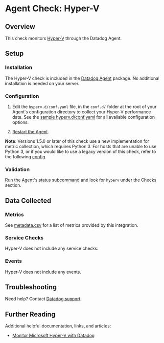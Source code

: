 # Agent Check: Hyper-V

## Overview

This check monitors [Hyper-V][1] through the Datadog Agent.

## Setup

### Installation

The Hyper-V check is included in the [Datadog Agent][2] package. No additional installation is needed on your server.

### Configuration

1. Edit the `hyperv.d/conf.yaml` file, in the `conf.d/` folder at the root of your Agent's configuration directory to collect your Hyper-V performance data. See the [sample hyperv.d/conf.yaml][3] for all available configuration options.

2. [Restart the Agent][4].

**Note**: Versions 1.5.0 or later of this check use a new implementation for metric collection, which requires Python 3. For hosts that are unable to use Python 3, or if you would like to use a legacy version of this check, refer to the following [config][9].

### Validation

[Run the Agent's status subcommand][5] and look for `hyperv` under the Checks section.

## Data Collected

### Metrics

See [metadata.csv][6] for a list of metrics provided by this integration.

### Service Checks

Hyper-V does not include any service checks.

### Events

Hyper-V does not include any events.

## Troubleshooting

Need help? Contact [Datadog support][7].

## Further Reading

Additional helpful documentation, links, and articles:

- [Monitor Microsoft Hyper-V with Datadog][8]

[1]: https://docs.microsoft.com/en-us/windows-server/virtualization/hyper-v/hyper-v-on-windows-server
[2]: https://app.khulnasoft.com/account/settings/agent/latest
[3]: https://github.com/KhulnaSoft/integrations-core/blob/master/hyperv/khulnasoft_checks/hyperv/data/conf.yaml.example
[4]: https://docs.khulnasoft.com/agent/guide/agent-commands/#start-stop-and-restart-the-agent
[5]: https://docs.khulnasoft.com/agent/guide/agent-commands/#agent-status-and-information
[6]: https://github.com/KhulnaSoft/integrations-core/blob/master/hyperv/metadata.csv
[7]: https://docs.khulnasoft.com/help/
[8]: https://www.khulnasoft.com/blog/monitor-microsoft-hyperv-with-datadog
[9]: https://github.com/KhulnaSoft/integrations-core/blob/7.33.x/hyperv/khulnasoft_checks/hyperv/data/conf.yaml.example
